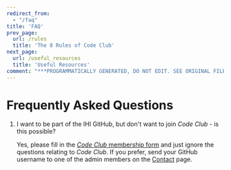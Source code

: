 ```yaml
---
redirect_from:
  - "/faq"
title: 'FAQ'
prev_page:
  url: /rules
  title: 'The 8 Rules of Code Club'
next_page:
  url: /useful_resources
  title: 'Useful Resources'
comment: "***PROGRAMMATICALLY GENERATED, DO NOT EDIT. SEE ORIGINAL FILES IN /content***"
---
```

# Frequently Asked Questions

1. I want to be part of the IHI GitHub, but don't want to join _Code Club_ - is this possible?

   Yes, please fill in the [_Code Club_ membership form](Form) and just ignore the questions relating to _Code Club_. If you prefer, send your GitHub username to one of the admin members on the [Contact](Contact) page.

[Form]: https://forms.office.com/Pages/ResponsePage.aspx?id=_oivH5ipW0yTySEKEdmlwmTLVShUkb9Nh40TgmRp95lUQjdSM0JDQzNPMURSRDZWTzFLRjY0WU1QMi4u
[Contact]: ../Contact.md
